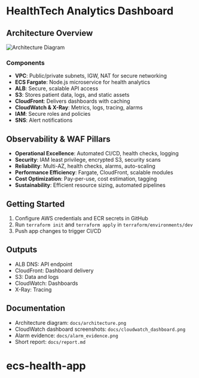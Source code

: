 # HealthTech Analytics Dashboard

## Architecture Overview
![Architecture Diagram](docs/architecture.png)

### Components
- **VPC**: Public/private subnets, IGW, NAT for secure networking
- **ECS Fargate**: Node.js microservice for health analytics
- **ALB**: Secure, scalable API access
- **S3**: Stores patient data, logs, and static assets
- **CloudFront**: Delivers dashboards with caching
- **CloudWatch & X-Ray**: Metrics, logs, tracing, alarms
- **IAM**: Secure roles and policies
- **SNS**: Alert notifications

## Observability & WAF Pillars
- **Operational Excellence**: Automated CI/CD, health checks, logging
- **Security**: IAM least privilege, encrypted S3, security scans
- **Reliability**: Multi-AZ, health checks, alarms, auto-scaling
- **Performance Efficiency**: Fargate, CloudFront, scalable modules
- **Cost Optimization**: Pay-per-use, cost estimation, tagging
- **Sustainability**: Efficient resource sizing, automated pipelines

## Getting Started
1. Configure AWS credentials and ECR secrets in GitHub
2. Run `terraform init` and `terraform apply` in `terraform/environments/dev`
3. Push app changes to trigger CI/CD

## Outputs
- ALB DNS: API endpoint
- CloudFront: Dashboard delivery
- S3: Data and logs
- CloudWatch: Dashboards
- X-Ray: Tracing

## Documentation
- Architecture diagram: `docs/architecture.png`
- CloudWatch dashboard screenshots: `docs/cloudwatch_dashboard.png`
- Alarm evidence: `docs/alarm_evidence.png`
- Short report: `docs/report.md`
# ecs-health-app